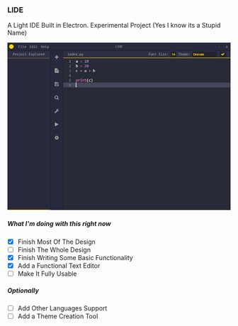 ### LIDE
A Light IDE Built in Electron. Experimental Project (Yes I know its a Stupid Name)

![An Image Here](images/LIDE.png)

##### What I'm doing with this right now

- [x] Finish Most Of The Design
- [ ] Finish The Whole Design
- [x] Finish Writing Some Basic Functionality 
- [x] Add a Functional Text Editor
- [ ] Make It Fully Usable

##### Optionally

- [ ] Add Other Languages Support
- [ ] Add a Theme Creation Tool
